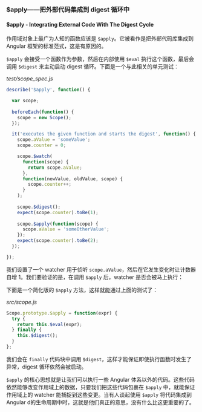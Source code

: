 ### $apply——把外部代码集成到 digest 循环中
#### $apply - Integrating External Code With The Digest Cycle

作用域对象上最广为人知的函数应该是 `$apply`。它被看作是把外部代码库集成到 Angular 框架的标准范式，这是有原因的。

`$apply` 会接受一个函数作为参数，然后在内部使用 `$eval` 执行这个函数，最后会调用 `$digest` 来主动启动 digest 循环。下面是一个与此相关的单元测试：

_test/scope_spec.js_

```js
describe('$apply', function() {

  var scope;
  
  beforeEach(function() {
    scope = new Scope();
  });

  it('executes the given function and starts the digest', function() {
    scope.aValue = 'someValue';
    scope.counter = 0;

    scope.$watch(
      function(scope) {
        return scope.aValue;
      },
      function(newValue, oldValue, scope) {
        scope.counter++;
      }
    );
    
    scope.$digest();
    expect(scope.counter).toBe(1);
    
    scope.$apply(function(scope) {
      scope.aValue = 'someOtherValue';
    });
    expect(scope.counter).toBe(2);
  });

});
```

我们设置了一个 watcher 用于侦听 `scope.aValue`，然后在它发生变化时让计数器自增 1。我们要验证的是，在调用 `$apply` 后，watcher 是否会被马上执行：

下面是一个简化版的 `$apply` 方法，这样就能通过上面的测试了：

_src/scope.js_

```js
Scope.prototype.$apply = function(expr) {
  try {
    return this.$eval(expr);
  } finally {
    this.$digest();
  }
};
```

我们会在 `finally` 代码块中调用 `$digest`，这样才能保证即使执行函数时发生了异常，digest 循环依然会被启动。

`$apply` 的核心思想就是让我们可以执行一些 Angular 体系以外的代码。这些代码依然能够改变作用域上的数据，只要我们把这些代码包裹在 `$apply` 中，就能保证作用域上的 watcher 能捕捉到这些变更。当有人谈起使用 `$apply` 将代码集成到 Angular d的生命周期中时，这就是他们真正的意思，没有什么比这更重要的了。
